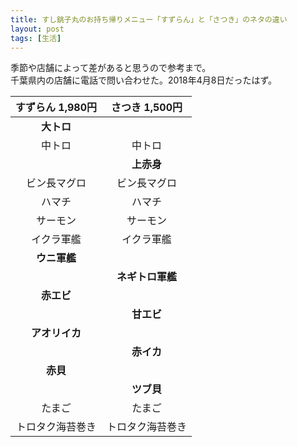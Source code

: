 ```yaml
---
title: すし銚子丸のお持ち帰りメニュー「すずらん」と「さつき」のネタの違い
layout: post
tags: [生活]
---
```


季節や店舗によって差があると思うので参考まで。  
千葉県内の店舗に電話で問い合わせた。2018年4月8日だったはず。

| すずらん 1,980円 | さつき 1,500円 |
|:--------:|:------:|
| **大トロ** | |
| 中トロ | 中トロ |
| | **上赤身** |
| ビン長マグロ | ビン長マグロ |
| ハマチ | ハマチ |
| サーモン | サーモン |
| イクラ軍艦 | イクラ軍艦 |
| **ウニ軍艦** | |
| | **ネギトロ軍艦** |
| **赤エビ** | |
| | **甘エビ** |
| **アオリイカ** | |
| | **赤イカ** |
| **赤貝** | |
| | **ツブ貝** |
| たまご | たまご |
| トロタク海苔巻き | トロタク海苔巻き |
